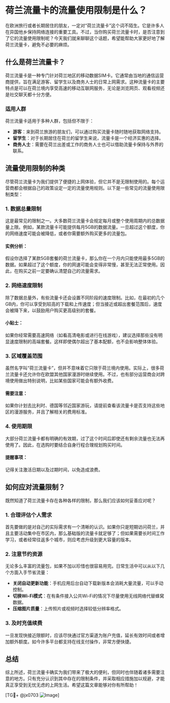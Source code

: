 # 荷兰流量卡的流量使用限制是什么？

在欧洲旅行或者长期居住的朋友，一定对“荷兰流量卡”这个词不陌生。它是许多人在异国他乡保持网络连接的重要工具。不过，当你购买荷兰流量卡时，是否注意到了它的流量使用限制呢？今天我们就来聊聊这个话题，希望能帮助大家更好地了解荷兰流量卡，避免不必要的麻烦。

## 什么是荷兰流量卡？

荷兰流量卡是一种专门针对荷兰地区的移动数据SIM卡。它通常由当地的通信运营商提供，旨在满足游客、留学生以及商务人士的日常上网需求。这种流量卡的主要特点是可以在荷兰境内享受高速的移动互联网服务，无论是浏览网页、观看视频还是社交聊天都十分方便。

### 适用人群

荷兰流量卡适用于多种人群，包括但不限于：
- **游客**：来到荷兰旅游的朋友们，可以通过购买流量卡随时随地获取网络支持。
- **留学生**：对于长期居住在荷兰的留学生来说，流量卡是一个经济实惠的选择。
- **商务人士**：需要在荷兰出差或工作的商务人士也可以借助流量卡保持与外界的联系。

## 流量使用限制的种类

尽管荷兰流量卡为我们提供了便捷的上网体验，但它并不是无限制使用的。每个运营商都会根据自己的政策设定一定的流量使用规则。以下是一些常见的流量使用限制类型：

### 1. 数据总量限制

这是最常见的限制之一。大多数荷兰流量卡会规定每月或整个使用周期内的总数据量上限。例如，某款流量卡可能提供每月5GB的数据流量。一旦超过这个额度，你的网络速度可能会被降低，或者你需要额外购买更多的流量包。

#### 实例分析：
假设你选择了某款5GB套餐的荷兰流量卡，那么你在一个月内只能使用最多5GB的数据。如果超过了这个额度，你的网速可能会变得非常慢，甚至无法正常使用。因此，在购买之前一定要确认清楚自己的流量需求。

### 2. 网络速度限制

除了数据总量外，有些流量卡还会设置不同阶段的速度限制。比如，在最初的几个GB内，你可以享受到较高的下载和上传速度；但当接近或超出套餐范围后，速度会被降下来，以鼓励用户购买更高级别的套餐。

#### 小贴士：
如果你经常需要高速网络（如看高清电影或进行在线游戏），建议选择那些没有明显速度限制的高端套餐。这样即使偶尔超出了基本配额，也不会影响整体体验。

### 3. 区域覆盖范围

虽然名字叫“荷兰流量卡”，但并不意味着它只限于荷兰境内使用。实际上，很多荷兰流量卡还允许你在欧盟其他国家漫游时继续使用。不过，也有部分运营商会对跨境使用做出特别说明，比如某些国家可能会有额外收费。

#### 需要注意：
如果你计划去比利时、德国等邻近国家游玩，请提前查看该流量卡是否支持这些地区的漫游服务，并且了解相关的费用标准。

### 4. 使用期限

大部分荷兰流量卡都有明确的有效期，过了这个时间后即使还有剩余流量也无法再使用了。因此，在选购时要结合自身行程合理规划购买时间。

#### 提醒事项：
记得关注激活日期以及过期时间，以免造成浪费。

## 如何应对流量限制？

既然知道了荷兰流量卡存在各种各样的限制，那么我们应该如何妥善应对呢？

### 1. 合理评估个人需求

首先要做的是对自己的实际需求有一个清晰的认识。如果你只是短期访问荷兰，并且主要活动集中在市区内，那么基础版的流量卡就足够了；但如果需要长时间工作学习，或者经常往返多个城市，则应考虑升级到更大容量的版本。

### 2. 注意节约资源

无论多么丰富的流量包，如果不加以珍惜也很容易用完。日常生活中可以从以下几个方面入手节省流量：
- **关闭自动更新功能**：手机应用后台自动下载新版本会消耗大量流量，可以手动控制。
- **切换Wi-Fi模式**：在有条件接入公共Wi-Fi的情况下尽量使用无线网络代替蜂窝数据。
- **压缩图片质量**：上传照片或视频时选择较低分辨率格式。

### 3. 及时充值续费

一旦发现快接近限额时，应该尽快通过官方渠道为账户充值，延长有效时间或者增加额外额度。如今许多平台都支持在线支付操作，非常方便快捷。

## 总结

综上所述，荷兰流量卡确实为我们带来了极大的便利，但同时也伴随着诸多需要注意的地方。只有充分认识到其中存在的限制条件，并采取相应措施加以规避，才能真正享受到无忧无虑的上网生活。希望这篇文章能够对你有所帮助！

[TG💪+ @jx0703 ![Image](https://github.com/user-attachments/assets/dbca1d08-cadb-493c-b0ec-ad6f7a83f270)]